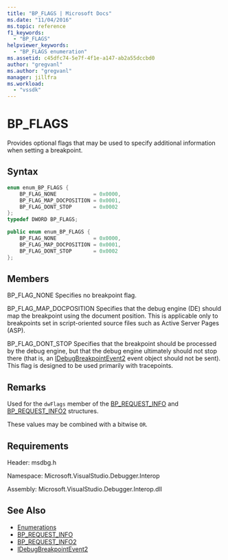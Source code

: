 ```yaml
---
title: "BP_FLAGS | Microsoft Docs"
ms.date: "11/04/2016"
ms.topic: reference
f1_keywords:
  - "BP_FLAGS"
helpviewer_keywords:
  - "BP_FLAGS enumeration"
ms.assetid: c45dfc74-5e7f-4f1e-a147-ab2a55dccbd0
author: "gregvanl"
ms.author: "gregvanl"
manager: jillfra
ms.workload:
  - "vssdk"
---
```

# BP_FLAGS
Provides optional flags that may be used to specify additional information when setting a breakpoint.

## Syntax

```cpp
enum enum_BP_FLAGS {
    BP_FLAG_NONE            = 0x0000,
    BP_FLAG_MAP_DOCPOSITION = 0x0001,
    BP_FLAG_DONT_STOP       = 0x0002
};
typedef DWORD BP_FLAGS;
```

```csharp
public enum enum_BP_FLAGS {
    BP_FLAG_NONE            = 0x0000,
    BP_FLAG_MAP_DOCPOSITION = 0x0001,
    BP_FLAG_DONT_STOP       = 0x0002
};
```

## Members
BP_FLAG_NONE
Specifies no breakpoint flag.

BP_FLAG_MAP_DOCPOSITION
Specifies that the debug engine (DE) should map the breakpoint using the document position. This is applicable only to breakpoints set in script-oriented source files such as Active Server Pages (ASP).

BP_FLAG_DONT_STOP
Specifies that the breakpoint should be processed by the debug engine, but that the debug engine ultimately should not stop there (that is, an [IDebugBreakpointEvent2](../../../extensibility/debugger/reference/idebugbreakpointevent2.md) event object should not be sent). This flag is designed to be used primarily with tracepoints.

## Remarks
Used for the `dwFlags` member of the [BP_REQUEST_INFO](../../../extensibility/debugger/reference/bp-request-info.md) and [BP_REQUEST_INFO2](../../../extensibility/debugger/reference/bp-request-info2.md) structures.

These values may be combined with a bitwise `OR`.

## Requirements
Header: msdbg.h

Namespace: Microsoft.VisualStudio.Debugger.Interop

Assembly: Microsoft.VisualStudio.Debugger.Interop.dll

## See Also
- [Enumerations](../../../extensibility/debugger/reference/enumerations-visual-studio-debugging.md)
- [BP_REQUEST_INFO](../../../extensibility/debugger/reference/bp-request-info.md)
- [BP_REQUEST_INFO2](../../../extensibility/debugger/reference/bp-request-info2.md)
- [IDebugBreakpointEvent2](../../../extensibility/debugger/reference/idebugbreakpointevent2.md)
